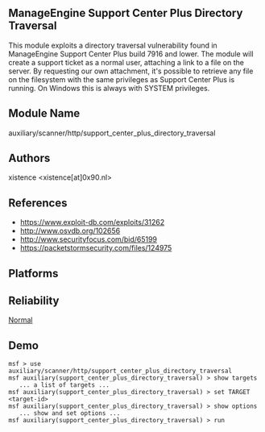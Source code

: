 ## ManageEngine Support Center Plus Directory Traversal

This module exploits a directory traversal vulnerability 
found in ManageEngine Support Center Plus build 7916 and 
lower. The module will create a support ticket as a normal 
user, attaching a link to a file on the server. By 
requesting our own attachment, it's possible to retrieve any 
file on the filesystem with the same privileges as Support 
Center Plus is running. On Windows this is always with 
SYSTEM privileges.


## Module Name
auxiliary/scanner/http/support_center_plus_directory_traversal

## Authors
xistence <xistence[at]0x90.nl>


## References
* https://www.exploit-db.com/exploits/31262
* http://www.osvdb.org/102656
* http://www.securityfocus.com/bid/65199
* https://packetstormsecurity.com/files/124975




## Platforms


## Reliability
[Normal](https://github.com/rapid7/metasploit-framework/wiki/Exploit-Ranking)

## Demo

```
msf > use auxiliary/scanner/http/support_center_plus_directory_traversal
msf auxiliary(support_center_plus_directory_traversal) > show targets
   ... a list of targets ...
msf auxiliary(support_center_plus_directory_traversal) > set TARGET <target-id>
msf auxiliary(support_center_plus_directory_traversal) > show options
   ... show and set options ...
msf auxiliary(support_center_plus_directory_traversal) > run
```
    
    